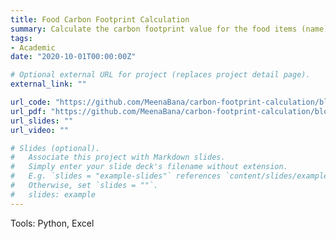 ```yaml
---
title: Food Carbon Footprint Calculation
summary: Calculate the carbon footprint value for the food items (name) and their quantity (in Kilogram) to be eaten by a person in a meal. 
tags:
- Academic
date: "2020-10-01T00:00:00Z"

# Optional external URL for project (replaces project detail page).
external_link: ""

url_code: "https://github.com/MeenaBana/carbon-footprint-calculation/blob/main/CFP_calculation.ipynb"
url_pdf: "https://github.com/MeenaBana/carbon-footprint-calculation/blob/main/Finding_similar_food_items.pdf"
url_slides: ""
url_video: ""

# Slides (optional).
#   Associate this project with Markdown slides.
#   Simply enter your slide deck's filename without extension.
#   E.g. `slides = "example-slides"` references `content/slides/example-slides.md`.
#   Otherwise, set `slides = ""`.
#   slides: example
---
```

Tools: Python, Excel